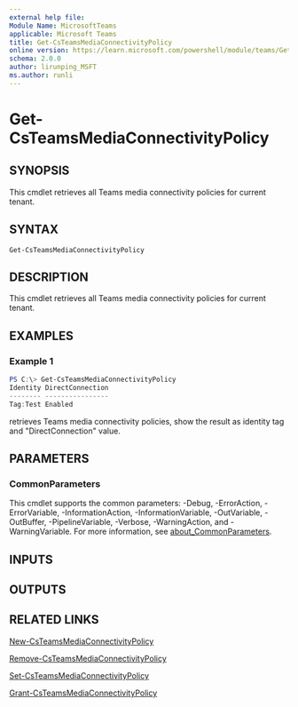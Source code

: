 ```yaml
---
external help file:
Module Name: MicrosoftTeams
applicable: Microsoft Teams
title: Get-CsTeamsMediaConnectivityPolicy
online version: https://learn.microsoft.com/powershell/module/teams/Get-CsTeamsMediaConnectivityPolicy
schema: 2.0.0
author: lirunping_MSFT
ms.author: runli
---
```


# Get-CsTeamsMediaConnectivityPolicy

## SYNOPSIS

This cmdlet retrieves all Teams media connectivity policies for current tenant.

## SYNTAX

```
Get-CsTeamsMediaConnectivityPolicy
```

## DESCRIPTION

This cmdlet retrieves all Teams media connectivity policies for current tenant.

## EXAMPLES

### Example 1
```powershell
PS C:\> Get-CsTeamsMediaConnectivityPolicy
Identity DirectConnection
-------- ----------------
Tag:Test Enabled
```

retrieves Teams media connectivity policies, show the result as identity tag and "DirectConnection" value.

## PARAMETERS

### CommonParameters
This cmdlet supports the common parameters: -Debug, -ErrorAction, -ErrorVariable, -InformationAction, -InformationVariable, -OutVariable, -OutBuffer, -PipelineVariable, -Verbose, -WarningAction, and -WarningVariable. For more information, see [about_CommonParameters](https://go.microsoft.com/fwlink/?LinkID=113216).

## INPUTS

## OUTPUTS

## RELATED LINKS

[New-CsTeamsMediaConnectivityPolicy](New-CsTeamsMediaConnectivityPolicy.md)

[Remove-CsTeamsMediaConnectivityPolicy](Remove-CsTeamsMediaConnectivityPolicy.yml)

[Set-CsTeamsMediaConnectivityPolicy](Set-CsTeamsMediaConnectivityPolicy.yml)

[Grant-CsTeamsMediaConnectivityPolicy](Grant-CsTeamsMediaConnectivityPolicy.yml)
